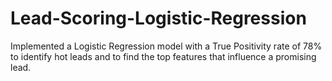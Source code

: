 # Lead-Scoring-Logistic-Regression
Implemented a Logistic Regression model with a True Positivity rate of 78% to identify hot leads and to find the top features that influence a promising lead.
